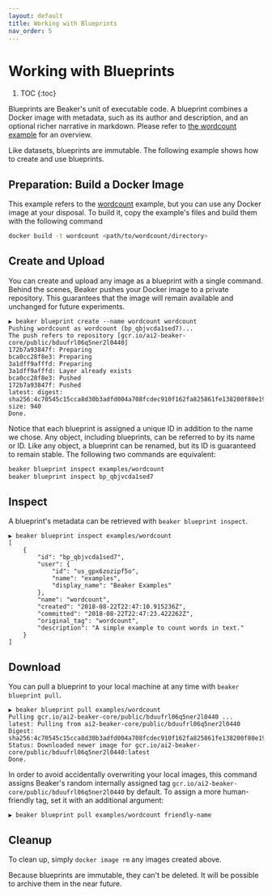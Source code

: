 ```yaml
---
layout: default
title: Working with Blueprints
nav_order: 5
---
```


# Working with Blueprints

1. TOC
{:toc}

Blueprints are Beaker's unit of executable code. A blueprint combines a Docker image with metadata,
such as its author and description, and an optional richer narrative in markdown. Please refer to
[the wordcount example](https://beaker-pub.allenai.org/bp/bp_qbjvcda1sed7) for an overview.

Like datasets, blueprints are immutable. The following example shows how to create and use blueprints.

## Preparation: Build a Docker Image

This example refers to the [wordcount](../examples/wordcount) example, but you can use any Docker
image at your disposal. To build it, copy the example's files and build them with the following
command

```bash
docker build -t wordcount <path/to/wordcount/directory>
```

## Create and Upload

You can create and upload any image as a blueprint with a single command. Behind the scenes, Beaker pushes your
Docker image to a private repository. This guarantees that the image will remain available and
unchanged for future experiments.

```
▶ beaker blueprint create --name wordcount wordcount
Pushing wordcount as wordcount (bp_qbjvcda1sed7)...
The push refers to repository [gcr.io/ai2-beaker-core/public/bduufrl06q5ner2l0440]
172b7a93847f: Preparing
bca0cc28f8e3: Preparing
3a1dff9afffd: Preparing
3a1dff9afffd: Layer already exists
bca0cc28f8e3: Pushed
172b7a93847f: Pushed
latest: digest: sha256:4c70545c15cca8d30b3adfd004a708fcdec910f162fa825861fe138200f80e19 size: 940
Done.
```

Notice that each blueprint is assigned a unique ID in addition to the name we chose. Any object,
including blueprints, can be referred to by its name or ID. Like any object, a blueprint can be
renamed, but its ID is guaranteed to remain stable. The following two commands are equivalent:

```bash
beaker blueprint inspect examples/wordcount
beaker blueprint inspect bp_qbjvcda1sed7
```

## Inspect

A blueprint's metadata can be retrieved with `beaker blueprint inspect`.

```
▶ beaker blueprint inspect examples/wordcount
[
    {
        "id": "bp_qbjvcda1sed7",
        "user": {
            "id": "us_gpx6zozipf5o",
            "name": "examples",
            "display_name": "Beaker Examples"
        },
        "name": "wordcount",
        "created": "2018-08-22T22:47:10.915236Z",
        "committed": "2018-08-22T22:47:23.422262Z",
        "original_tag": "wordcount",
        "description": "A simple example to count words in text."
    }
]
```

## Download

You can pull a blueprint to your local machine at any time with `beaker blueprint pull`.

```
▶ beaker blueprint pull examples/wordcount
Pulling gcr.io/ai2-beaker-core/public/bduufrl06q5ner2l0440 ...
latest: Pulling from ai2-beaker-core/public/bduufrl06q5ner2l0440
Digest: sha256:4c70545c15cca8d30b3adfd004a708fcdec910f162fa825861fe138200f80e19
Status: Downloaded newer image for gcr.io/ai2-beaker-core/public/bduufrl06q5ner2l0440:latest
Done.
```

In order to avoid accidentally overwriting your local images, this command assigns Beaker's random
internally assigned tag  `gcr.io/ai2-beaker-core/public/bduufrl06q5ner2l0440` by default. To assign
a more human-friendly tag, set it with an additional argument:

```
▶ beaker blueprint pull examples/wordcount friendly-name
```

## Cleanup

To clean up, simply `docker image rm` any images created above.

Because blueprints are immutable, they can't be deleted. It will be possible to archive them in the
near future.
